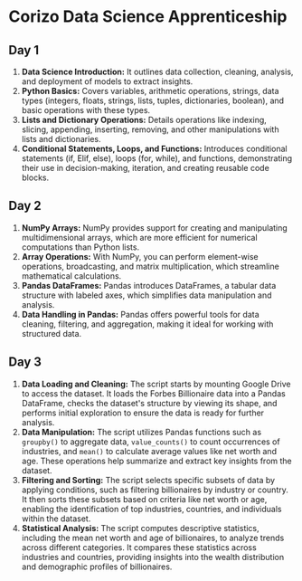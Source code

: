 # Corizo Data Science Apprenticeship

## Day 1
1. **Data Science Introduction:** It outlines data collection, cleaning, analysis, and deployment of models to extract insights.
2. **Python Basics:** Covers variables, arithmetic operations, strings, data types (integers, floats, strings, lists, tuples, dictionaries, boolean), and basic operations with these types.
3. **Lists and Dictionary Operations:** Details operations like indexing, slicing, appending, inserting, removing, and other manipulations with lists and dictionaries.
4. **Conditional Statements, Loops, and Functions:** Introduces conditional statements (if, Elif, else), loops (for, while), and functions, demonstrating their use in decision-making, iteration, and creating reusable code blocks.

## Day 2
1. **NumPy Arrays:** NumPy provides support for creating and manipulating multidimensional arrays, which are more efficient for numerical computations than Python lists.
2. **Array Operations:** With NumPy, you can perform element-wise operations, broadcasting, and matrix multiplication, which streamline mathematical calculations.
3. **Pandas DataFrames:** Pandas introduces DataFrames, a tabular data structure with labeled axes, which simplifies data manipulation and analysis.
4. **Data Handling in Pandas:** Pandas offers powerful tools for data cleaning, filtering, and aggregation, making it ideal for working with structured data.

## Day 3
1. **Data Loading and Cleaning:** The script starts by mounting Google Drive to access the dataset. It loads the Forbes Billionaire data into a Pandas DataFrame, checks the dataset's structure by viewing its shape, and performs initial exploration to ensure the data is ready for further analysis.
2. **Data Manipulation:** The script utilizes Pandas functions such as `groupby()` to aggregate data, `value_counts()` to count occurrences of industries, and `mean()` to calculate average values like net worth and age. These operations help summarize and extract key insights from the dataset.
3. **Filtering and Sorting:** The script selects specific subsets of data by applying conditions, such as filtering billionaires by industry or country. It then sorts these subsets based on criteria like net worth or age, enabling the identification of top industries, countries, and individuals within the dataset.
4. **Statistical Analysis:** The script computes descriptive statistics, including the mean net worth and age of billionaires, to analyze trends across different categories. It compares these statistics across industries and countries, providing insights into the wealth distribution and demographic profiles of billionaires.
